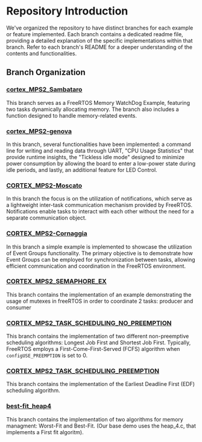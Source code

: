 # Repository Introduction

We've organized the repository to have distinct branches for each example or feature implemented. 
Each branch contains a dedicated readme file, providing a detailed explanation of the specific implementations within that branch. 
Refer to each branch's README for a deeper understanding of the contents and functionalities. 

## Branch Organization

### [cortex_MPS2_Sambataro](https://baltig.polito.it/caos2023/group36/-/tree/cortex_MPS2_Sambataro)
This branch serves as a FreeRTOS Memory WatchDog Example, featuring two tasks dynamically allocating memory. The branch also includes a function designed to handle memory-related events.

### [cortex_MPS2-genova](https://baltig.polito.it/caos2023/group36/-/blob/CORTEX_MPS2-genova)
In this branch, several functionalities have been implemented: a command line for writing and reading data through UART, "CPU Usage Statistics" that provide runtime insights, the "Tickless idle mode" designed to minimize power consumption by allowing the board to enter a low-power state during idle periods, and lastly, an additional feature for LED Control.

### [CORTEX_MPS2-Moscato](https://baltig.polito.it/caos2023/group36/-/tree/CORTEX_MPS2-Moscato)
In this branch the focus is on the utilization of notifications, which serve as a lightweight inter-task communication mechanism provided by FreeRTOS. Notifications enable tasks to interact with each other without the need for a separate communication object.

### [CORTEX_MPS2-Cornaggia](https://baltig.polito.it/caos2023/group36/-/blob/CORTEX_MPS2-Cornaggia/-branch)
In this branch a simple example is implemented to showcase the utilization of Event Groups functionality. The primary objective is to demonstrate how Event Groups can be employed for synchronization between tasks, allowing efficient communication and coordination in the FreeRTOS environment.


### [CORTEX_MPS2_SEMAPHORE_EX](https://baltig.polito.it/caos2023/group36/-/tree/CORTEX_MPS2_SEMAPHORE_EX)
This branch contains the implementation of an example demonstrating the usage of mutexes in freeRTOS in order to coordinate 2 tasks: producer and consumer

### [CORTEX_MPS2_TASK_SCHEDULING_NO_PREEMPTION](https://baltig.polito.it/caos2023/group36/-/tree/CORTEX_MPS2_TASK_SCHEDULING_NO_PREEMPTION)
This branch contains the implementation of two different non-preemptive scheduling algorithms: Longest Job First and Shortest Job First. 
Typically, FreeRTOS employs a First-Come-First-Served (FCFS) algorithm when `configUSE_PREEMPTION` is set to 0.

### [CORTEX_MPS2_TASK_SCHEDULING_PREEMPTION](https://baltig.polito.it/caos2023/group36/-/tree/CORTEX_MPS2_TASK_SCHEDULING_PREEMPTION)
This branch contains the implementation of the Earliest Deadline First (EDF) scheduling algorithm.

### [best-fit_heap4](https://baltig.polito.it/caos2023/group36/-/tree/best-fit_heap4)
This branch contains the implementation of two algorithms for memory managment: Worst-Fit and Best-Fit.
(Our base demo uses the heap_4.c, that implements a First fit algoritm).




